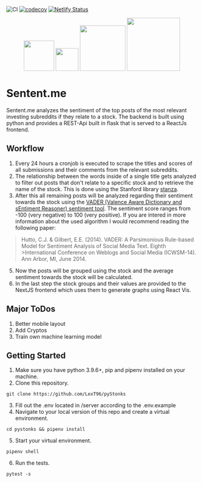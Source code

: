 ![CI](https://github.com/LexT96/pyStonks/actions/workflows/ci.yml/badge.svg) [![codecov](https://codecov.io/gh/LexT96/pyStonks/branch/main/graph/badge.svg?token=TNN1YQK16S)](https://codecov.io/gh/LexT96/pyStonks) [![Netlify Status](https://api.netlify.com/api/v1/badges/d84f1d0e-08ae-4c42-a30c-9b1294c9dad9/deploy-status)](https://app.netlify.com/sites/cranky-agnesi-a8667c/deploys)

<p align="center">
    <img src="https://upload.wikimedia.org/wikipedia/commons/8/8e/Nextjs-logo.svg" width="80px"/>
    <img src="https://upload.wikimedia.org/wikipedia/commons/4/4c/Typescript_logo_2020.svg" width="60px"/>
    <img src="https://upload.wikimedia.org/wikipedia/commons/3/3c/Flask_logo.svg" width="120px">
    <img src="https://webimages.mongodb.com/_com_assets/cms/MongoDB_Logo_FullColorBlack_RGB-4td3yuxzjs.png?auto=format%2Ccompress" width="140px"/>
</p>

# Sentent.me
Sentent.me analyzes the sentiment of the top posts of the most relevant investing subreddits if they relate to a stock. The backend is built using python and provides a REST-Api built in flask that is served to a ReactJs frontend.

## Workflow
1. Every 24 hours a cronjob is executed to scrape the titles and scores of all submissions and their comments from the relevant subreddits.
2. The relationship between the words inside of a single title gets analyzed to filter out posts that don't relate to a specific stock and to retrieve the name of the stock. This is done using the Stanford library <a href="https://github.com/stanfordnlp/stanza">stanza</a>.
3. After this all remaining posts will be analyzed regarding their sentiment towards the stock using the <a href="https://github.com/cjhutto/vaderSentiment">VADER (Valence Aware Dictionary and sEntiment Reasoner) sentiment tool</a>. The sentiment score ranges from -100 (very negative) to 100 (very positive). If you are intered in more information about the used algorithm I would recommend reading the following paper:
>Hutto, C.J. & Gilbert, E.E. (2014). VADER: A Parsimonious Rule-based Model for Sentiment Analysis of Social Media Text. Eighth   >International Conference on Weblogs and Social Media (ICWSM-14). Ann Arbor, MI, June 2014.
5. Now the posts will be grouped using the stock and the average sentiment towards the stock will be calculated.
6. In the last step the stock groups and their values are provided to the NextJS frontend which uses them to generate graphs using React Vis.


## Major ToDos
1. Better mobile layout
1. Add Cryptos
2. Train own machine learning model

## Getting Started
1. Make sure you have python 3.9.6+, pip and pipenv installed on your machine.
2. Clone this repository.
``` 
git clone https://github.com/LexT96/pyStonks
```
3. Fill out the .env located in /server according to the .env.example
4. Navigate to your local version of this repo and create a virtual environment.
```
cd pystonks && pipenv install
```
5. Start your virtual environment.
```
pipenv shell
```
6. Run the tests.
```
pytest -s
```
